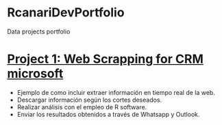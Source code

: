 # RcanariDevPortfolio
Data projects portfolio

# [Project 1: Web Scrapping for CRM microsoft](https://www.youtube.com/)
* Ejemplo de como incluir extraer información en tiempo real de la web.
* Descargar información según los cortes deseados.
* Realizar análisis con el empleo de R software.
* Enviar los resultados obtenidos a través de Whatsapp y Outlook.



